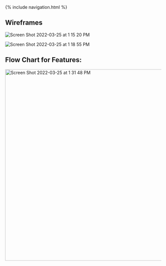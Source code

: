{% include navigation.html %}


## Wireframes


![Screen Shot 2022-03-25 at 1 15 20 PM](https://user-images.githubusercontent.com/89223625/160194772-515e0098-5f84-41cc-9d0a-0eab106af810.png)


![Screen Shot 2022-03-25 at 1 18 55 PM](https://user-images.githubusercontent.com/89223625/160195211-b7178e4c-f325-4803-ace1-f6cd18cfadc0.png)




## Flow Chart for Features:

<img width="617" alt="Screen Shot 2022-03-25 at 1 31 48 PM" src="https://user-images.githubusercontent.com/89278005/160196773-0866308a-2db1-4c59-87fe-f6ea7a7cd038.png">
